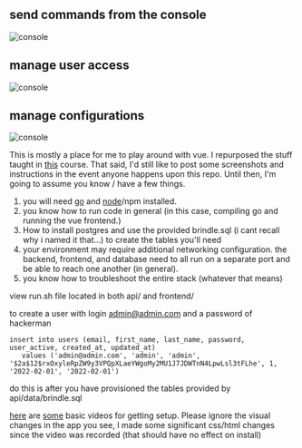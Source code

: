 ## send commands from the console
![console](https://storage.googleapis.com/rfitzhugh/console.png)

## manage user access
![console](https://storage.googleapis.com/rfitzhugh/user-mgmt.png)

## manage configurations
![console](https://storage.googleapis.com/rfitzhugh/configs.png)

This is mostly a place for me to play around with vue. I repurposed the stuff taught in [this](https://www.udemy.com/course/working-with-vue-3-and-go/) course. That said, I'd still like to post some screenshots and instructions in the event anyone happens upon this repo. Until then, I'm going to assume you know / have a few things.

1. you will need [go](https://go.dev/doc/install) and [node](https://nodejs.org/en/download/)/npm installed.
2. you know how to run code in general (in this case, compiling go and running the vue frontend.)
3. How to install postgres and use the provided brindle.sql (i cant recall why i named it that...) to create the tables you'll need
4. your environment may require additional networking configuration. the backend, frontend, and database need to all run on a separate port and be able to reach one another (in general).
5. you know how to troubleshoot the entire stack (whatever that means)
 
 view run.sh file located in both api/ and frontend/
 
 to create a user with login admin@admin.com and a password of hackerman
 
 ```
 insert into users (email, first_name, last_name, password, user_active, created_at, updated_at)
	values ('admin@admin.com', 'admin', 'admin', '$2a$12$rxOxyleRpZW9y3VPQpXLaeYWgoMy2MU1J7JDWTnN4LpwLsl3tFLhe', 1, '2022-02-01', '2022-02-01')
 ```
 
 do this is after you have provisioned the tables provided by api/data/brindle.sql
 
 [here](https://youtu.be/RML4Hd_oE40) are [some](https://youtu.be/wNGJBhv6F2k) basic videos for getting setup. Please ignore the visual changes in the app you see, I made some significant css/html changes since the video was recorded (that should have no effect on install)
